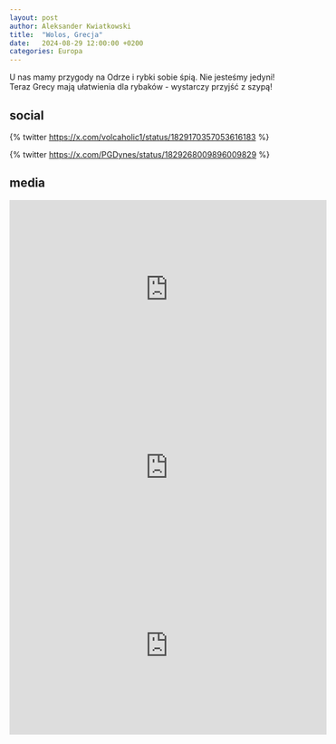 ```yaml
---
layout: post
author: Aleksander Kwiatkowski
title:  "Wolos, Grecja"
date:   2024-08-29 12:00:00 +0200
categories: Europa
---
```


U nas mamy przygody na Odrze i rybki sobie śpią. Nie jesteśmy jedyni! Teraz Grecy 
mają ułatwienia dla rybaków - wystarczy przyjść z szypą!

## social

{% twitter https://x.com/volcaholic1/status/1829170357053616183 %}

{% twitter https://x.com/PGDynes/status/1829268009896009829 %}

## media

<iframe width="560" height="315" src="https://www.youtube.com/embed/SMTlO7mBVJk?si=NvGsy5yaLX3LvShS" title="YouTube video player" frameborder="0" allow="accelerometer; autoplay; clipboard-write; encrypted-media; gyroscope; picture-in-picture; web-share" referrerpolicy="strict-origin-when-cross-origin" allowfullscreen></iframe>

<iframe width="560" height="315" src="https://www.youtube.com/embed/C6a1J2VyxmQ?si=5rUveutr8KHwmKrY" title="YouTube video player" frameborder="0" allow="accelerometer; autoplay; clipboard-write; encrypted-media; gyroscope; picture-in-picture; web-share" referrerpolicy="strict-origin-when-cross-origin" allowfullscreen></iframe>

<iframe width="560" height="315" src="https://www.youtube.com/embed/GhnYcBPadAA?si=vI4McAEq4gQMtXJD" title="YouTube video player" frameborder="0" allow="accelerometer; autoplay; clipboard-write; encrypted-media; gyroscope; picture-in-picture; web-share" referrerpolicy="strict-origin-when-cross-origin" allowfullscreen></iframe>